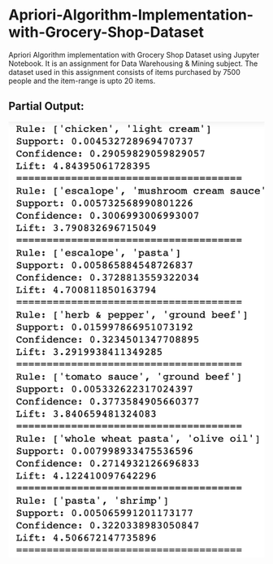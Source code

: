# Apriori-Algorithm-Implementation-with-Grocery-Shop-Dataset
Apriori Algorithm implementation with Grocery Shop Dataset using Jupyter Notebook. It is an assignment for Data Warehousing &amp; Mining subject.
The dataset used in this assignment consists of items purchased by 7500 people and the item-range is upto 20 items.



## Partial Output:


![alt text](https://github.com/OmRajpurkar/Apriori-Algorithm-Implementation-with-Grocery-Shop-Dataset/blob/master/Screenshot.png)
